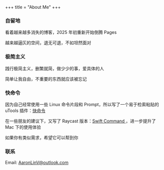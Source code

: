 +++
title = "About Me"
+++

### 自留地

看着越来越多消失的博客，2025 年初重新开始倒腾 Pages

越来越逼仄的空间，退无可退，不如坦然面对

### 极简主义

践行极简主义，删繁就简，做少少的事，爱具体的人

简单让我自由，不重要的东西就应该被忘记

### 快命令

因为自己经常使用一些 Linux 命令片段和 Prompt，所以写了一个易于检索粘贴的 uTools 插件：[快命令](https://www.u-tools.cn/plugins/detail/%E5%BF%AB%E5%91%BD%E4%BB%A4/)

在一些朋友的建议下，又写了 Raycast 版本：[Swift Command
](https://www.raycast.com/aaron_lin/swift-command)，进一步提升了 Mac 下的使用体验

如果你有类似需求，希望它可以帮到你

### 联系

Email: AaronLinV@outlook.com